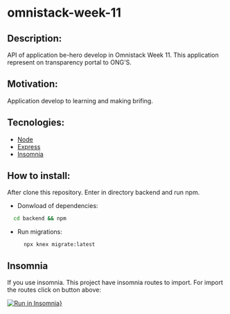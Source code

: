 # omnistack-week-11

## Description:
  API of application be-hero develop in Omnistack Week 11. This application represent on transparency portal to ONG'S.

## Motivation:
  Application develop to learning and making brifing.

## Tecnologies:
  * [Node](https://nodejs.org/en/)
  * [Express](https://github.com/expressjs/express)
  * [Insomnia](https://insomnia.rest/)
  
## How to install:
  After clone this repository. Enter in directory backend and run npm.
  
  * Donwload of dependencies:
  ```sh
    cd backend && npm
  ```
  
  * Run migrations:
    ```
      npx knex migrate:latest
    ```
    
 ## Insomnia
  If you use insomnia. This project have insomnia routes to import. For import the routes click on button above:
  
  [![Run in Insomnia}](https://insomnia.rest/images/run.svg)](https://insomnia.rest/run/?label=be-hero-api&uri=https%3A%2F%2Fgithub.com%2FbraulioLima%2Fomnistack-week-11%2Fblob%2Fmaster%2Fbackend%2Finsomnia-routes.json)